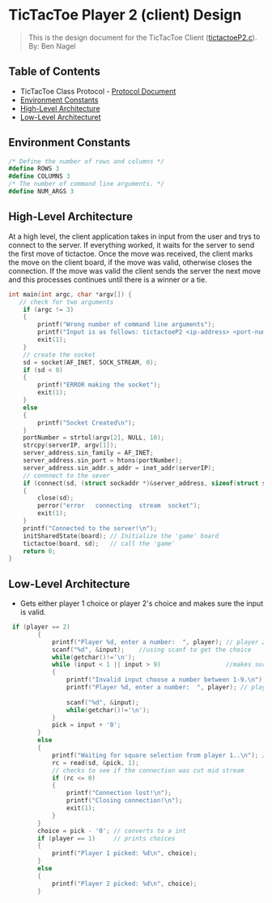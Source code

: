 # TicTacToe Player 2 (client) Design
> This is the design document for the TicTacToe Client ([tictactoeP2.c](https://github.com/CSE-5462-Spring-2021/assignment3-conner-n-ben/blob/master/tictactoeP2.c)).  
> By: Ben Nagel

## Table of Contents
- TicTacToe Class Protocol - [Protocol Document](https://docs.google.com/document/d/18NELyK0rywzaeZ_eVgDlaO9Z9MJ82zlH7tFRHX5Gh6M/edit?usp=sharing)
- [Environment Constants](#environment-constants)
- [High-Level Architecture](#high-level-architecture)
- [Low-Level Architecturet](#low-level-architecture)

## Environment Constants
```C#
/* Define the number of rows and columns */
#define ROWS 3 
#define COLUMNS 3
/* The number of command line arguments. */
#define NUM_ARGS 3
```

## High-Level Architecture
At a high level, the client application takes in input from the user and trys to connect to the server. If everything worked, it waits for the server to send the first move of tictactoe. Once the move was received, the client marks the move on the client board, if the move was valid, otherwise closes the connection. If the move was valid the client sends the server the next move and this processes continues until there is a winner or a tie.
```C
int main(int argc, char *argv[]) {
   // check for two arguments
    if (argc != 3)
    {
        printf("Wrong number of command line arguments");
        printf("Input is as follows: tictactoeP2 <ip-address> <port-num>");
        exit(1);
    }
    // create the socket
    sd = socket(AF_INET, SOCK_STREAM, 0);
    if (sd < 0)
    {
        printf("ERROR making the socket");
        exit(1);
    }
    else
    {
        printf("Socket Created\n");
    }
    portNumber = strtol(argv[2], NULL, 10);
    strcpy(serverIP, argv[1]);
    server_address.sin_family = AF_INET;
    server_address.sin_port = htons(portNumber);
    server_address.sin_addr.s_addr = inet_addr(serverIP);
    // connnect to the sever
    if (connect(sd, (struct sockaddr *)&server_address, sizeof(struct sockaddr_in)) < 0)
    {
        close(sd);
        perror("error	connecting	stream	socket");
        exit(1);
    }
    printf("Connected to the server!\n");
    initSharedState(board); // Initialize the 'game' board
    tictactoe(board, sd);   // call the 'game'
    return 0;
}
```

## Low-Level Architecture
- Gets either player 1 choice or player 2's choice and makes sure the input is valid.
```C
 if (player == 2)
        {
            printf("Player %d, enter a number:  ", player); // player 2 picks a spot
            scanf("%d", &input);    //using scanf to get the choice
            while(getchar()!='\n');
            while (input < 1 || input > 9)                  //makes sure the input is between 1-9
            {
                printf("Invalid input choose a number between 1-9.\n");
                printf("Player %d, enter a number:  ", player); // player 2 picks a spot
                
                scanf("%d", &input);
                while(getchar()!='\n');
            }
            pick = input + '0';
        }
        else
        {
            printf("Waiting for square selection from player 1..\n"); // gets chosen spot from player 1
            rc = read(sd, &pick, 1);
            // checks to see if the connection was cut mid stream
            if (rc <= 0)
            {
                printf("Connection lost!\n");
                printf("Closing connection!\n");
                exit(1);
            }
        }
        choice = pick - '0'; // converts to a int
        if (player == 1)     // prints choices
        {
            printf("Player 1 picked: %d\n", choice);
        }
        else
        {
            printf("Player 2 picked: %d\n", choice);
        }
```
